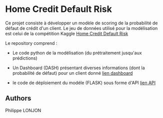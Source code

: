 # Home Credit Default Risk

Ce projet consiste à développer un modèle de scoring de la probabilité de défaut de crédit d'un client.
Le jeu de données utilisé pour la modélisation est celui de la compétition Kaggle [Home Credit Default Risk](https://www.kaggle.com/c/home-credit-default-risk/data)

Le repository comprend :
- Le code python de la modélisation (du prétraitement jusqu'aux prédictions)
- Un Dashboard (DASH) présentant diverses informations (dont la probabilité de défaut) pour un client donné [lien dashboard](https://home-credit-dashboard.herokuapp.com/)

- le code de déploiement du modéle (FLASK) sous forme d'API [lien API](https://home-credit-api.herokuapp.com/)

## Authors

Philippe LONJON

